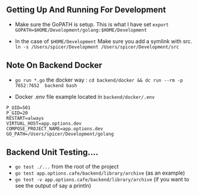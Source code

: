 ## Getting Up And Running For Development

* Make sure the GoPATH is setup. This is what I have set ```export GOPATH=$HOME/Development/golang:$HOME/Development```

* In the case of ```$HOME/Development``` Make sure you add a symlink with src. ```ln -s /Users/spicer/Development /Users/spicer/Development/src```

## Note On Backend Docker

* ```go run *.go``` the docker way : ```cd backend/docker && dc run --rm -p 7652:7652  backend bash```

* Docker .env file example located in ```backend/docker/.env```

```
P_UID=501
P_GID=20
RESTART=always
VIRTUAL_HOST=app.options.dev
COMPOSE_PROJECT_NAME=app.options.dev
GO_PATH=/Users/spicer/Development/golang
```

## Backend Unit Testing....

* ```go test ./...``` from the root of the project
* ```go test app.options.cafe/backend/library/archive``` (as an example)
* ```go test -v app.options.cafe/backend/library/archive``` (if you want to see the output of say a println)